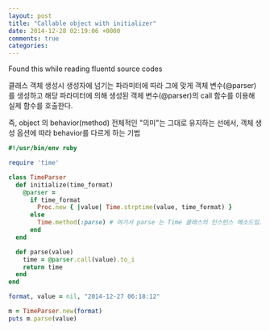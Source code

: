 ```yaml
---
layout: post
title: "Callable object with initializer"
date: 2014-12-28 02:19:06 +0000
comments: true
categories: 
---
```


Found this while reading fluentd source codes

클래스 객체 생성시 생성자에 넘기는 파라미터에 따라 그에 맞게 객체 변수(@parser) 를 생성하고 해당 파라미터에 의해 생성된 객체 변수(@parser)의 call 함수를 이용해 실제 함수를 호출한다.

즉, object 의 behavior(method) 전체적인 "의미"는 그대로 유지하는 선에서, 객체 생성 옵션에 따라 behavior를 다르게 하는 기법

```ruby
#!/usr/bin/env ruby

require 'time'

class TimeParser
  def initialize(time_format)
    @parser =
      if time_format
        Proc.new { |value| Time.strptime(value, time_format) }
      else
        Time.method(:parse)	# 여기서 parse 는 Time 클래스의 인스턴스 메소드임.
      end
  end

  def parse(value)
    time = @parser.call(value).to_i
    return time
  end
end

format, value = nil, "2014-12-27 06:18:12"

m = TimeParser.new(format)
puts m.parse(value)

```
